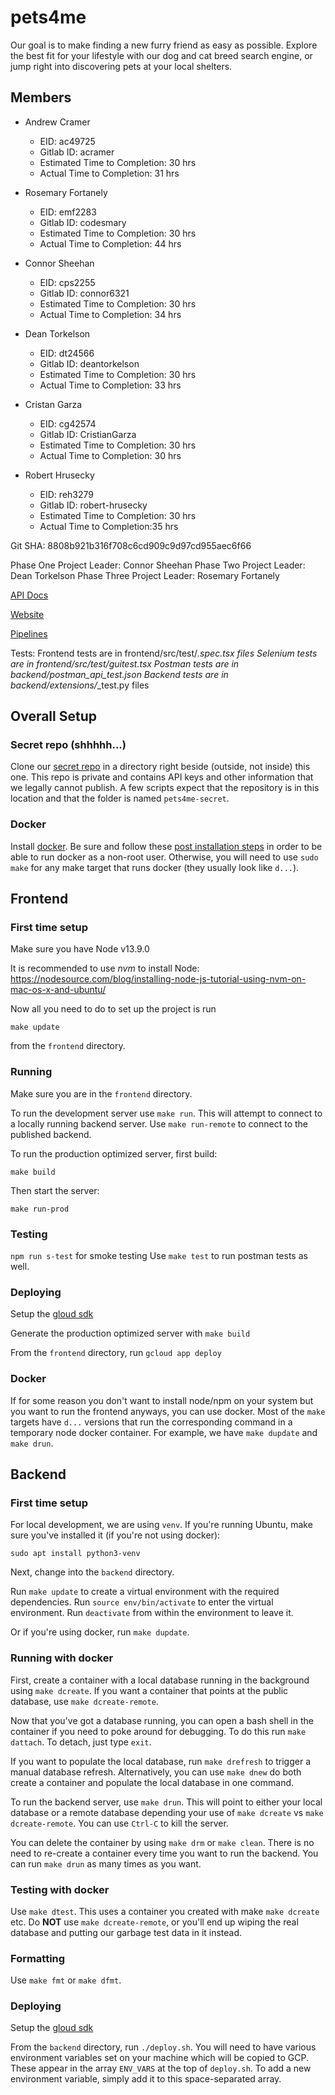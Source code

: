 # pets4me
Our goal is to make finding a new furry friend as easy as possible. Explore the best fit for your lifestyle with our dog and cat breed search engine, or jump right into discovering pets at your local shelters.

## Members
* Andrew Cramer
    * EID: ac49725
    * Gitlab ID: acramer
    * Estimated Time to Completion: 30 hrs
    * Actual Time to Completion: 31 hrs


* Rosemary Fortanely 
    * EID: emf2283
    * Gitlab ID: codesmary
    * Estimated Time to Completion: 30 hrs
    * Actual Time to Completion: 44 hrs


* Connor Sheehan 
    * EID: cps2255
    * Gitlab ID: connor6321
    * Estimated Time to Completion: 30 hrs
    * Actual Time to Completion: 34 hrs


* Dean Torkelson
    * EID: dt24566
    * Gitlab ID: deantorkelson
    * Estimated Time to Completion: 30 hrs
    * Actual Time to Completion: 33 hrs


* Cristan Garza
    * EID: cg42574
    * Gitlab ID: CristianGarza
    * Estimated Time to Completion: 30 hrs
    * Actual Time to Completion: 30 hrs


* Robert Hrusecky
    * EID: reh3279
    * Gitlab ID: robert-hrusecky
    * Estimated Time to Completion: 30 hrs
    * Actual Time to Completion:35 hrs

Git SHA: 8808b921b316f708c6cd909c9d97cd955aec6f66

Phase One Project Leader: Connor Sheehan
Phase Two Project Leader: Dean Torkelson
Phase Three Project Leader: Rosemary Fortanely

[API Docs](https://documenter.getpostman.com/view/10430017/SzYYzJDX?version=latest)

[Website](https://www.pets4.me)

[Pipelines](https://gitlab.com/acramer/pets4me/pipelines)

Tests:
    Frontend tests are in frontend/src/test/*.spec.tsx files
    Selenium tests are in frontend/src/test/guitest.tsx
    Postman tests are in backend/postman_api_test.json
    Backend tests are in backend/extensions/*_test.py files

## Overall Setup

### Secret repo (shhhhh...)

Clone our [secret repo](https://gitlab.com/robert-hrusecky/pets4me-secret/) in
a directory right beside (outside, not inside) this one. This repo is private
and contains API keys and other information that we legally cannot publish. A
few scripts expect that the repository is in this location and that the folder
is named `pets4me-secret`.

### Docker

Install [docker](https://docs.docker.com/engine/install/ubuntu/). 
Be sure and follow these
[post installation steps](https://docs.docker.com/engine/install/linux-postinstall/#manage-docker-as-a-non-root-user)
in order to be able to run docker as a non-root user. Otherwise, you will need
to use `sudo make` for any make target that runs docker (they usually look like
`d...`).

## Frontend

### First time setup

Make sure you have Node v13.9.0

It is recommended to use *nvm* to install Node:
https://nodesource.com/blog/installing-node-js-tutorial-using-nvm-on-mac-os-x-and-ubuntu/

Now all you need to do to set up the project is run

`make update`

from the `frontend` directory.

### Running

Make sure you are in the `frontend` directory.

To run the development server use `make run`. This will attempt to connect to a
locally running backend server. Use `make run-remote` to connect to the
published backend.

To run the production optimized server, first build:

`make build`

Then start the server:

`make run-prod`

### Testing

`npm run s-test` for smoke testing
Use `make test` to run postman tests as well.

### Deploying

Setup the [gloud sdk](https://cloud.google.com/sdk/docs)

Generate the production optimized server with `make build`

From the `frontend` directory, run `gcloud app deploy` 

### Docker

If for some reason you don't want to install node/npm on your system but you
want to run the frontend anyways, you can use docker. Most of the `make`
targets have `d...` versions that run the corresponding command in a temporary
node docker container.  For example, we have `make dupdate` and `make drun`.

## Backend

### First time setup

For local development, we are using `venv`. If you're running Ubuntu, make sure
you've installed it (if you're not using docker):

`sudo apt install python3-venv`

Next, change into the `backend` directory.

Run `make update` to create a virtual environment with the required dependencies.
Run `source env/bin/activate` to enter the virtual environment.
Run `deactivate` from within the environment to leave it.

Or if you're using docker, run `make dupdate`.

### Running with docker

First, create a container with a local database running in the background using
`make dcreate`. If you want a container that points at the public database, use
`make dcreate-remote`.

Now that you've got a database running, you can open a bash shell in the
container if you need to poke around for debugging. To do this run `make
dattach`. To detach, just type `exit`.

If you want to populate the local database, run `make drefresh` to trigger a
manual database refresh. Alternatively, you can use `make dnew` do both create
a container and populate the local database in one command.

To run the backend server, use `make drun`. This will point to either your
local database or a remote database depending your use of `make dcreate` vs
`make dcreate-remote`. You can use `Ctrl-C` to kill the server.

You can delete the container by using `make drm` or `make clean`. There is no
need to re-create a container every time you want to run the backend. You can
run `make drun` as many times as you want.

### Testing with docker

Use `make dtest`. This uses a container you created with make `make dcreate`
etc. Do __NOT__ use `make dcreate-remote`, or you'll end up wiping the real
database and putting our garbage test data in it instead.

### Formatting

Use `make fmt` or `make dfmt`.

### Deploying

Setup the [gloud sdk](https://cloud.google.com/sdk/docs)

From the `backend` directory, run `./deploy.sh`. You will need to have various
environment variables set on your machine which will be copied to GCP. These
appear in the array `ENV_VARS` at the top of `deploy.sh`. To add a new
environment variable, simply add it to this space-separated array.

